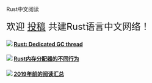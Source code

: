 <div id="lanmu">
    <div id="word">Rust中文阅读</div>
</div>
<br>
<div id="join" style="font-size: 1.5rem;">欢迎 <a href="https://github.com/rustlang-cn/rustlang-cn" target="_black">投稿</a> 共建Rust语言中文网络！</div>

<h4><img src="/imgs/rust.png"/>
<a href="/read/01/rust-dedicated-gc-thread.html">Rust: Dedicated GC thread</a></h4>

<h4><img src="/imgs/rust.png"/>
<a href="/read/01/rust-memory-allocator.html">Rust内存分配器的不同行为</a></h4>

<h4><img src="/imgs/rust.png"/>
<a href="https://github.com/rustlang-cn/resourses/tree/master/blogs">2019年前的阅读汇总</a></h4>
